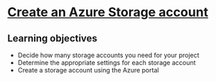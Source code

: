 # [Create an Azure Storage account](https://learn.microsoft.com/en-us/training/modules/create-azure-storage-account/)

## Learning objectives

* Decide how many storage accounts you need for your project
* Determine the appropriate settings for each storage account
* Create a storage account using the Azure portal
